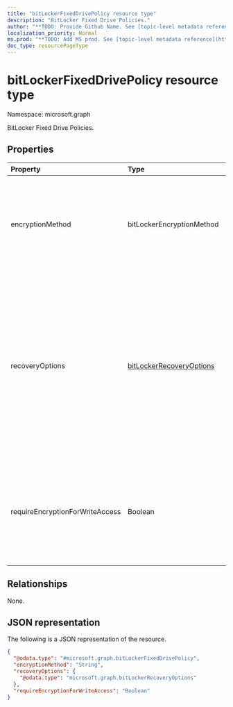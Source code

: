 ```yaml
---
title: "bitLockerFixedDrivePolicy resource type"
description: "BitLocker Fixed Drive Policies."
author: "**TODO: Provide Github Name. See [topic-level metadata reference](https://msgo.azurewebsites.net/add/document/guidelines/metadata.html#topic-level-metadata)**"
localization_priority: Normal
ms.prod: "**TODO: Add MS prod. See [topic-level metadata reference](https://msgo.azurewebsites.net/add/document/guidelines/metadata.html#topic-level-metadata)**"
doc_type: resourcePageType
---
```


# bitLockerFixedDrivePolicy resource type

Namespace: microsoft.graph



BitLocker Fixed Drive Policies.

## Properties
|Property|Type|Description|
|:---|:---|:---|
|encryptionMethod|bitLockerEncryptionMethod|Select the encryption method for fixed drives. Possible values are: `aesCbc128`, `aesCbc256`, `xtsAes128`, `xtsAes256`.|
|recoveryOptions|[bitLockerRecoveryOptions](../resources/bitlockerrecoveryoptions.md)|This policy setting allows you to control how BitLocker-protected fixed data drives are recovered in the absence of the required credentials. This policy setting is applied when you turn on BitLocker.|
|requireEncryptionForWriteAccess|Boolean|This policy setting determines whether BitLocker protection is required for fixed data drives to be writable on a computer.|

## Relationships
None.

## JSON representation
The following is a JSON representation of the resource.
<!-- {
  "blockType": "resource",
  "@odata.type": "microsoft.graph.bitLockerFixedDrivePolicy"
}
-->
``` json
{
  "@odata.type": "#microsoft.graph.bitLockerFixedDrivePolicy",
  "encryptionMethod": "String",
  "recoveryOptions": {
    "@odata.type": "microsoft.graph.bitLockerRecoveryOptions"
  },
  "requireEncryptionForWriteAccess": "Boolean"
}
```

